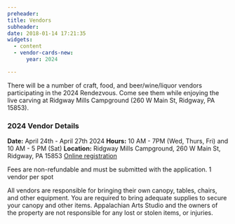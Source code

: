 ```yaml
---
preheader:
title: Vendors
subheader:
date: 2018-01-14 17:21:35
widgets:
  - content
  - vendor-cards-new:
      year: 2024

---
```


There will be a number of craft, food, and beer/wine/liquor vendors participating in the 2024 Rendezvous. Come see them while enjoying the live carving at Ridgway Mills Campground (260 W Main St, Ridgway, PA 15853).


### 2024 Vendor Details
**Date:** April 24th - April 27th 2024
**Hours:** 10 AM - 7PM (Wed, Thurs, Fri) and 10 AM - 5 PM (Sat)
**Location:** Ridgway Mills Campground, 260 W Main St, Ridgway, PA 15853
[Online registration](https://register.chainsawrendezvous.org/vendors)

Fees are non-refundable and must be submitted with the application.
1 vendor per spot


All vendors are responsible for bringing their own canopy, tables, chairs, and other equipment. You are required to bring adequate supplies to secure your canopy and other items.
Appalachian Arts Studio and the owners of the property are not responsible for any lost or stolen items, or injuries.
